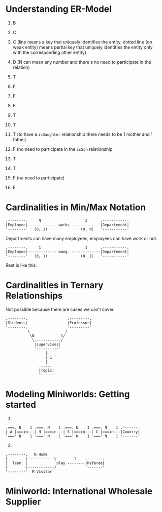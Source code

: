# Understanding ER-Model

1. B
2. C
3. C (line means a key that uniquely identifies the entity, dotted line (on weak entity) means partial key that uniquely identifies the entity only with the corresponding other entity)
4. D (N can mean any number and there's no need to participate in the relation)

5. T
6. F
7. F
8. F
9. T
10. T
11. T (to have a `isDaughter` relationship there needs to be 1 mother and 1 father)
12. F (no need to participate in the `isSon` relationship
13. T
14. T
15. F (no need to participate)
16. F

# Cardinalities in Min/Max Notation

```
.--------.     N                    1      .-----------.
|Employee|------------- works -------------|Departement|
'--------'   (0, 1)               (0, N)   '-----------'
```

Departments can have many employees, employees can have work or not.

```
.--------.     1                    1      .-----------.
|Employee|------------- mang. -------------|Departement|
'--------'   (0, 1)               (0, 1)   '-----------'
```

Rest is like this.

# Cardinalities in Ternary Relationships

Not possible because there are cases we can't cover.

```
.--------.                  .---------.
|Students|                  |Professor|
'--------.                  '---------'
          \                /
		   \N            1/
		    \.----------./
			 |supervises|
             '----------'
			      |
				  | 1
				  |
               .-----.
			   |Topic|
			   '-----'
```

# Modeling Miniworlds: Getting started

1.

```
.===. N    1 .===. N    1 .===. N    1 .===. N    1 .-------.
| A |===in---| H |===in---| S |===in---| C |===in---|Country|
'===' N    1 '===' N    1 '===' N    1 '===' N    1 '-------'
```

2.

```
.--------.   N Home
|        |------------\        1    .-------.
|  Team  |             play --------|Referee|
|        |------------/             '-------'
'--------'  M Visitor
```

# Miniworld: International Wholesale Supplier

```

```







